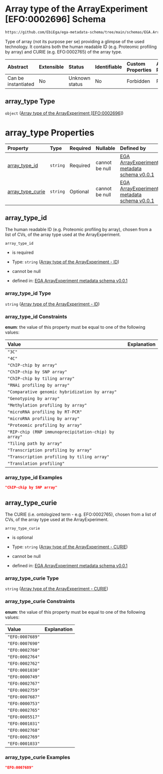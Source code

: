 # Array type of the ArrayExperiment \[EFO:0002696] Schema

```txt
https://github.com/EbiEga/ega-metadata-schema/tree/main/schemas/EGA.ArrayExperiment.json#/properties/array_type
```

Type of array (not its purpose per se) providing a glimpse of the used technology. It contains both the human readable ID (e.g. Proteomic profiling by array) and CURIE (e.g. EFO:0002765) of the array type.

| Abstract            | Extensible | Status         | Identifiable | Custom Properties | Additional Properties | Access Restrictions | Defined In                                                                          |
| :------------------ | :--------- | :------------- | :----------- | :---------------- | :-------------------- | :------------------ | :---------------------------------------------------------------------------------- |
| Can be instantiated | No         | Unknown status | No           | Forbidden         | Forbidden             | none                | [EGA.ArrayExperiment.json*](../out/EGA.ArrayExperiment.json "open original schema") |

## array_type Type

`object` ([Array type of the ArrayExperiment \[EFO:0002696\]](ega-1-properties-array-type-of-the-arrayexperiment-efo0002696.md))

# array_type Properties

| Property                              | Type     | Required | Nullable       | Defined by                                                                                                                                                                                                                                                                                                        |
| :------------------------------------ | :------- | :------- | :------------- | :---------------------------------------------------------------------------------------------------------------------------------------------------------------------------------------------------------------------------------------------------------------------------------------------------------------- |
| [array_type_id](#array_type_id)       | `string` | Required | cannot be null | [EGA ArrayExperiment metadata schema v0.0.1](ega-1-properties-array-type-of-the-arrayexperiment-efo0002696-properties-array-type-of-the-arrayexperiment---id.md "https://github.com/EbiEga/ega-metadata-schema/tree/main/schemas/EGA.ArrayExperiment.json#/properties/array_type/properties/array_type_id")       |
| [array_type_curie](#array_type_curie) | `string` | Optional | cannot be null | [EGA ArrayExperiment metadata schema v0.0.1](ega-1-properties-array-type-of-the-arrayexperiment-efo0002696-properties-array-type-of-the-arrayexperiment---curie.md "https://github.com/EbiEga/ega-metadata-schema/tree/main/schemas/EGA.ArrayExperiment.json#/properties/array_type/properties/array_type_curie") |

## array_type_id

The human readable ID (e.g. Proteomic profiling by array), chosen from a list of CVs, of the array type used at the ArrayExperiment.

`array_type_id`

*   is required

*   Type: `string` ([Array type of the ArrayExperiment - ID](ega-1-properties-array-type-of-the-arrayexperiment-efo0002696-properties-array-type-of-the-arrayexperiment---id.md))

*   cannot be null

*   defined in: [EGA ArrayExperiment metadata schema v0.0.1](ega-1-properties-array-type-of-the-arrayexperiment-efo0002696-properties-array-type-of-the-arrayexperiment---id.md "https://github.com/EbiEga/ega-metadata-schema/tree/main/schemas/EGA.ArrayExperiment.json#/properties/array_type/properties/array_type_id")

### array_type_id Type

`string` ([Array type of the ArrayExperiment - ID](ega-1-properties-array-type-of-the-arrayexperiment-efo0002696-properties-array-type-of-the-arrayexperiment---id.md))

### array_type_id Constraints

**enum**: the value of this property must be equal to one of the following values:

| Value                                                | Explanation |
| :--------------------------------------------------- | :---------- |
| `"3C"`                                               |             |
| `"4C"`                                               |             |
| `"ChIP-chip by array"`                               |             |
| `"ChIP-chip by SNP array"`                           |             |
| `"ChIP-chip by tiling array"`                        |             |
| `"RNAi profiling by array"`                          |             |
| `"Comparative genomic hybridization by array"`       |             |
| `"Genotyping by array"`                              |             |
| `"Methylation profiling by array"`                   |             |
| `"microRNA profiling by RT-PCR"`                     |             |
| `"microRNA profiling by array"`                      |             |
| `"Proteomic profiling by array"`                     |             |
| `"RIP-chip (RNP immunoprecipitation-chip) by array"` |             |
| `"Tiling path by array"`                             |             |
| `"Transcription profiling by array"`                 |             |
| `"Transcription profiling by tiling array"`          |             |
| `"Translation profiling"`                            |             |

### array_type_id Examples

```json
"ChIP-chip by SNP array"
```

## array_type_curie

The CURIE (i.e. ontologized term - e.g. EFO:0002765), chosen from a list of CVs, of the array type used at the ArrayExperiment.

`array_type_curie`

*   is optional

*   Type: `string` ([Array type of the ArrayExperiment - CURIE](ega-1-properties-array-type-of-the-arrayexperiment-efo0002696-properties-array-type-of-the-arrayexperiment---curie.md))

*   cannot be null

*   defined in: [EGA ArrayExperiment metadata schema v0.0.1](ega-1-properties-array-type-of-the-arrayexperiment-efo0002696-properties-array-type-of-the-arrayexperiment---curie.md "https://github.com/EbiEga/ega-metadata-schema/tree/main/schemas/EGA.ArrayExperiment.json#/properties/array_type/properties/array_type_curie")

### array_type_curie Type

`string` ([Array type of the ArrayExperiment - CURIE](ega-1-properties-array-type-of-the-arrayexperiment-efo0002696-properties-array-type-of-the-arrayexperiment---curie.md))

### array_type_curie Constraints

**enum**: the value of this property must be equal to one of the following values:

| Value           | Explanation |
| :-------------- | :---------- |
| `"EFO:0007689"` |             |
| `"EFO:0007690"` |             |
| `"EFO:0002760"` |             |
| `"EFO:0002764"` |             |
| `"EFO:0002762"` |             |
| `"EFO:0001030"` |             |
| `"EFO:0000749"` |             |
| `"EFO:0002767"` |             |
| `"EFO:0002759"` |             |
| `"EFO:0007687"` |             |
| `"EFO:0000753"` |             |
| `"EFO:0002765"` |             |
| `"EFO:0005517"` |             |
| `"EFO:0001031"` |             |
| `"EFO:0002768"` |             |
| `"EFO:0002769"` |             |
| `"EFO:0001033"` |             |

### array_type_curie Examples

```json
"EFO:0007689"
```
